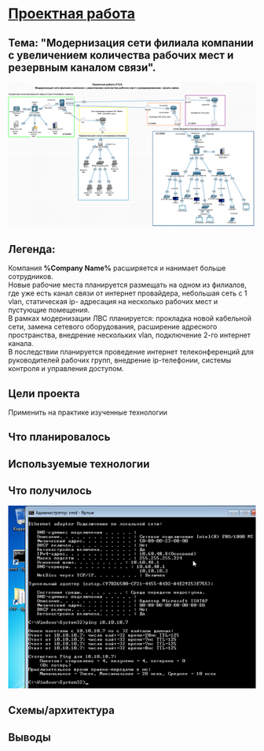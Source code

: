 # <u>Проектная работа</u>

## Тема: "Модернизация сети филиала компании с увеличением количества рабочих мест и резервным каналом связи".
![alt text](image.png)

## Легенда: 
Компания <b>%Company Name%</b> расширяется и нанимает больше сотрудников.  
Новые рабочие места планируется размещать на одном из филиалов, где уже есть канал связи от интернет провайдера, небольшая сеть с 1 vlan, статическая ip- адресация на несколько рабочих мест и пустующие помещения.  
В рамках модернизации ЛВС планируется: прокладка новой кабельной сети, замена сетевого оборудования, расширение адресного пространства, внедрение нескольких vlan, подключение 2-го интернет канала.  
В последствии планируется проведение интернет телеконференций для руководителей рабочих групп, внедрение ip-телефонии, системы контроля и управления доступом.

## Цели проекта
Применить на практике изученные технологии  


## Что планировалось

## Используемые технологии

## Что получилось

![alt text](image-3.png)


## Схемы/архитектура

## Выводы

